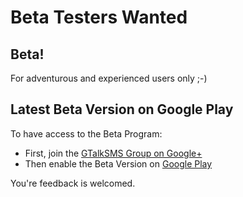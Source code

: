 # Beta Testers Wanted #

## Beta! ##
For adventurous and experienced users only ;-)

## Latest Beta Version on Google Play ##
To have access to the Beta Program:
  * First, join the [GTalkSMS Group on Google+](https://plus.google.com/communities/104184730248266023658)
  * Then enable the Beta Version on [Google Play](https://play.google.com/apps/testing/com.googlecode.gtalksms)

You're feedback is welcomed.